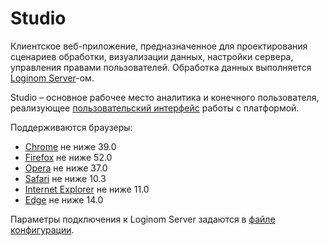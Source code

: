 # Studio

Клиентское веб-приложение, предназначенное для проектирования сценариев обработки, визуализации данных, настройки сервера, управления правами пользователей. Обработка данных выполняется [Loginom Server](../server/README.md)-ом.

Studio – основное рабочее место аналитика и конечного пользователя, реализующее [пользовательский интерфейс](https://help.loginom.ru) работы с платформой.

Поддерживаются браузеры:

* [Chrome](https://www.google.ru/chrome/) не ниже 39.0
* [Firefox](https://www.mozilla.org/en-US/firefox/organizations/) не ниже 52.0
* [Opera](http://www.opera.com/ru) не ниже 37.0
* [Safari](https://www.apple.com/ru/safari/) не ниже 10.3
* [Internet Explorer](https://www.microsoft.com/ru-ru/download/internet-explorer.aspx) не ниже 11.0
* [Edge](https://www.microsoft.com/ru-ru/windows/microsoft-edge) не ниже 14.0

Параметры подключения к Loginom Server задаются в [файле конфигурации](./config.md).